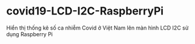 # covid19-LCD-I2C-RaspberryPi
Hiển thị thống kê số ca nhiễm Covid ở Việt Nam lên màn hình LCD I2C sử dụng Raspberry Pi
